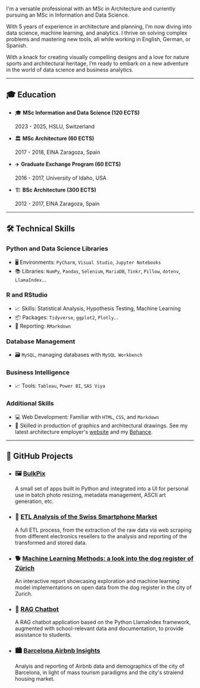I'm a versatile professional with an MSc in Architecture and currently pursuing an MSc in Information and Data Science.

With 5 years of experience in architecture and planning, I'm now diving into data science, machine learning, and analytics. I thrive on solving complex problems and mastering new tools, all while working in English, German, or Spanish. 

With a knack for creating visually compelling designs and a love for nature sports and architectural heritage, I’m ready to embark on a new adventure in the world of data science and business analytics.

---

## 🎓 Education

- 🎓 **MSc Information and Data Science (120 ECTS)**
  
  2023 - 2025, HSLU, Switzerland

- 🏛️ **MSc Architecture (60 ECTS)**
  
  2017 - 2018, EINA Zaragoza, Spain

- ✈️ **Graduate Exchange Program (60 ECTS)**
  
  2016 - 2017, University of Idaho, USA

- 🏗️ **BSc Architecture (300 ECTS)**
  
  2012 - 2017, EINA Zaragoza, Spain

---

## 🛠️ Technical Skills

### Python and Data Science Libraries
- 🖥️ Environments: `PyCharm`, `Visual Studio`, `Jupyter Notebooks`
- 📚 Libraries: `NumPy`, `Pandas`, `Selenium`, `MariaDB`, `Tinkr`, `Pillow`, `dotenv`, `LlamaIndex`...

### R and RStudio
- 📈 Skills: Statistical Analysis, Hypothesis Testing, Machine Learning
- 📦 Packages: `Tidyverse`, `ggplot2`, `Plotly`...
- 📝 Reporting: `RMarkdown`

### Database Management
- 🗃️ `MySQL`, managing databases with `MySQL Workbench`

### Business Intelligence
- 📈 Tools: `Tableau`, `Power BI`, `SAS Viya`

### Additional Skills
- 💻 Web Development: Familiar with `HTML`, `CSS`, and `Markdown`
- 🎨 Skilled in production of graphics and architectural drawings. See my latest architecture employer's [website](https://www.scopearch.ch/) and my [Behance](https://www.scopearch.ch/).
      
---

## 🚀 GitHub Projects

- ### 🖼️ [BulkPix](https://github.com/leinadher/BulkPix)
  A small set of apps built in Python and integrated into a UI for personal use in batch photo resizing, metadata management, ASCII art generation, etc.

- ### 📱 [ETL Analysis of the Swiss Smartphone Market](https://github.com/leinadher/CIP02.F24_Project)
  A full ETL process, from the extraction of the raw data via web scraping from different electronics resellers to the analysis and reporting of the transformed and stored data. 
  
- ### 🐕 [Machine Learning Methods: a look into the dog register of Zürich](https://leinadher.shinyapps.io/ml1_final_dogs/)
  An interactive report showcasing exploration and machine learning model implementations on open data from the dog register in the city of Zurich.

- ### 🤖 [RAG Chatbot](https://github.com/leinadher/GEN02.F24_Project)
  A RAG chatbot application based on the Python LlamaIndex framework, augmented with school-relevant data and documentation, to provide assistance to students.
  
- ### 🏙️ [Barcelona Airbnb Insights](https://github.com/leinadher/RB01_AirBnB_TwoCities)
  Analyis and reporting of Airbnb data and demographics of the city of Barcelona, in light of mass tourism paradigms and the city's straiend housing market.
